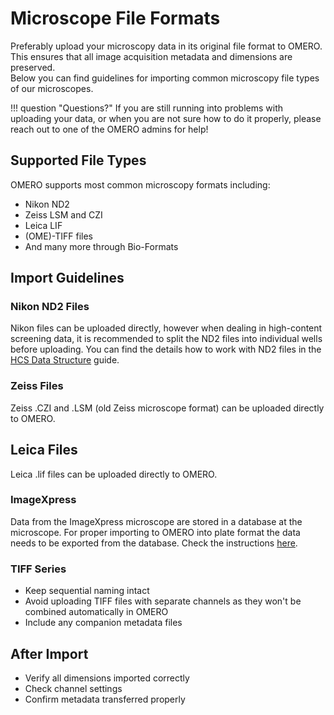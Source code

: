 # Microscope File Formats

Preferably upload your microscopy data in its original file format to OMERO. This ensures that all image acquisition metadata and dimensions are preserved.   
Below you can find guidelines for importing common microscopy file types of our microscopes.

!!! question "Questions?"
      If you are still running into problems with uploading your data, or when you are not sure how to do it properly, please reach out to one of the OMERO admins for help!

## Supported File Types

OMERO supports most common microscopy formats including:

   - Nikon ND2
   - Zeiss LSM and CZI
   - Leica LIF
   - (OME)-TIFF files
   - And many more through Bio-Formats

## Import Guidelines

### Nikon ND2 Files
Nikon files can be uploaded directly, however when dealing in high-content screening data, it is recommended to split the ND2 files into individual wells before uploading. You can find the details how to work with ND2 files in the [HCS Data Structure](hcs-data.md#pre-processing-of-nikon-data) guide.

### Zeiss Files
Zeiss .CZI and .LSM (old Zeiss microscope format) can be uploaded directly to OMERO.

## Leica Files
Leica .lif files can be uploaded directly to OMERO.

### ImageXpress
Data from the ImageXpress microscope are stored in a database at the microscope. For proper importing to OMERO into plate format the data needs to be exported from the database. Check the instructions [here](hcs-data.md#pre-processing-of-imagexpress-data).

### TIFF Series
- Keep sequential naming intact
- Avoid uploading TIFF files with separate channels as they won't be combined automatically in OMERO
- Include any companion metadata files

## After Import
   - Verify all dimensions imported correctly
   - Check channel settings
   - Confirm metadata transferred properly

